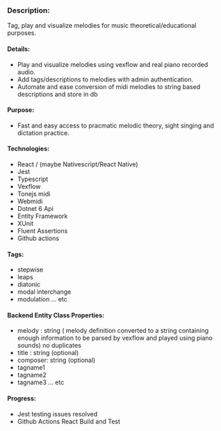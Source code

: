 ### Description:
Tag, play and visualize melodies for music theoretical/educational purposes.

#### Details:
- Play and visualize melodies using vexflow and real piano recorded audio.
- Add tags/descriptions to melodies with admin authentication. 
- Automate and ease conversion of midi melodies to string based descriptions and store in db

#### Purpose:
- Fast and easy access to pracmatic melodic theory, sight singing and dictation practice.

#### Technologies:
- React / (maybe Nativescript/React Native)
- Jest
- Typescript
- Vexflow
- Tonejs midi
- Webmidi
- Dotnet 6 Api
- Entity Framework
- XUnit
- Fluent Assertions
- Github actions

#### Tags:
- stepwise
- leaps
- diatonic
- modal interchange
- modulation ... etc

#### Backend Entity Class Properties:
- melody : string ( melody definition converted to a string containing enough information to be parsed by vexflow and played using piano sounds) no duplicates
- title : string (optional)
- composer: string (optional)
- tagname1
- tagname2
- tagname3 ... etc

#### Progress:
- Jest testing issues resolved
- Github Actions React Build and Test